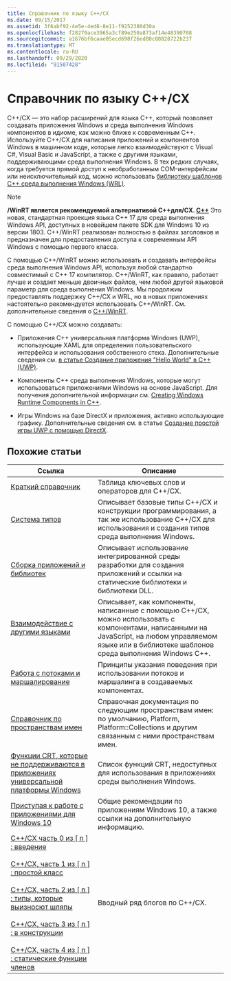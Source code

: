 ```yaml
---
title: Справочник по языку C++/CX
ms.date: 09/15/2017
ms.assetid: 3f6abf92-4e5e-4ed8-8e11-f9252380d30a
ms.openlocfilehash: f28270ace3965a3cf89e250a873af14e48390708
ms.sourcegitcommit: a1676bf6caae05ecd698f26ed80c08828722b237
ms.translationtype: MT
ms.contentlocale: ru-RU
ms.lasthandoff: 09/29/2020
ms.locfileid: "91507428"
---
```

# <a name="ccx-language-reference"></a>Справочник по языку C++/CX

C++/CX — это набор расширений для языка C++, который позволяет создавать приложения Windows и среда выполнения Windows компонентов в идиоме, как можно ближе к современным C++. Используйте C++/CX для написания приложений и компонентов Windows в машинном коде, которые легко взаимодействуют с Visual C#, Visual Basic и JavaScript, а также с другими языками, поддерживающими среда выполнения Windows. В тех редких случаях, когда требуется прямой доступ к необработанным COM-интерфейсам или неисключительный код, можно использовать [библиотеку шаблонов C++ среда выполнения Windows (WRL)](./wrl/windows-runtime-cpp-template-library-wrl.md).

> [!NOTE]
> **/WinRT является рекомендуемой альтернативой C++для/CX. [ C++](/windows/uwp/cpp-and-winrt-apis/index)** Это новая, стандартная проекция языка C++ 17 для среда выполнения Windows API, доступных в новейшем пакете SDK для Windows 10 из версии 1803. C++/WinRT реализован полностью в файлах заголовков и предназначен для предоставления доступа к современным API Windows с помощью первого класса.
>
> С помощью C++/WinRT можно использовать и создавать интерфейсы среда выполнения Windows API, используя любой стандартно совместимый с C++ 17 компилятор. C++/WinRT, как правило, работает лучше и создает меньше двоичных файлов, чем любой другой языковой параметр для среда выполнения Windows. Мы продолжим предоставлять поддержку C++/CX и WRL, но в новых приложениях настоятельно рекомендуется использовать C++/WinRT. См. дополнительные сведения о [C++/WinRT](/windows/uwp/cpp-and-winrt-apis/index).

С помощью C++/CX можно создавать:

- Приложения C++ универсальная платформа Windows (UWP), использующие XAML для определения пользовательского интерфейса и использования собственного стека. Дополнительные сведения см. [в статье Создание приложения "Hello World" в C++ (UWP)](/windows/uwp/get-started/create-a-basic-windows-10-app-in-cpp).

- Компоненты C++ среда выполнения Windows, которые могут использоваться приложениями Windows на основе JavaScript. Для получения дополнительной информации см. [Creating Windows Runtime Components in C++](/windows/uwp/winrt-components/creating-windows-runtime-components-in-cpp).

- Игры Windows на базе DirectX и приложения, активно использующие графику. Дополнительные сведения см. в статье [Создание простой игры UWP с помощью DirectX](/windows/uwp/gaming/tutorial--create-your-first-uwp-directx-game).

## <a name="related-articles"></a>Похожие статьи

| Ссылка | Описание |
|--|--|
| [Краткий справочник](../cppcx/quick-reference-c-cx.md) | Таблица ключевых слов и операторов для C++/CX. |
| [Система типов](../cppcx/type-system-c-cx.md) | Описывает базовые типы C++/CX и конструкции программирования, а так же использование C++/CX для использования и создания типов среда выполнения Windows. |
| [Сборка приложений и библиотек](../cppcx/building-apps-and-libraries-c-cx.md) | Описывает использование интегрированной среды разработки для создания приложений и ссылки на статические библиотеки и библиотеки DLL. |
| [Взаимодействие с другими языками](../cppcx/interoperating-with-other-languages-c-cx.md) | Описывает, как компоненты, написанные с помощью C++/CX, можно использовать с компонентами, написанными на JavaScript, на любом управляемом языке или в библиотеке шаблонов среда выполнения Windows C++. |
| [Работа с потоками и маршалирование](../cppcx/threading-and-marshaling-c-cx.md) | Принципы указания поведения при использовании потоков и маршалинга в создаваемых компонентах. |
| [Справочник по пространствам имен](../cppcx/namespaces-reference-c-cx.md) | Справочная документация по следующим пространствам имен: по умолчанию, Platform, Platform::Collections и другим связанным с ними пространствам имен. |
| [Функции CRT, которые не поддерживаются в приложениях универсальной платформы Windows](../cppcx/crt-functions-not-supported-in-universal-windows-platform-apps.md) | Список функций CRT, недоступных для использования в приложениях среды выполнения Windows. |
| [Приступая к работе с приложениями для Windows 10](/windows/uwp/get-started/) | Общие рекомендации по приложениям Windows 10, а также ссылки на дополнительную информацию. |
| [C++/CX часть 0 из \[ n \] : введение](https://devblogs.microsoft.com/cppblog/ccx-part-0-of-n-an-introduction/)<br /><br />[C++/CX, часть 1 из \[ n \] : простой класс](https://devblogs.microsoft.com/cppblog/ccx-part-1-of-n-a-simple-class/)<br /><br />[C++/CX, часть 2 из \[ n \] : типы, которые выизносют шляпы](https://devblogs.microsoft.com/cppblog/ccx-part-2-of-n-types-that-wear-hats/)<br /><br />[C++/CX, часть 3 из \[ n \] : в конструкции](https://devblogs.microsoft.com/cppblog/ccx-part-3-of-n-under-construction/)<br /><br />[C++/CX, часть 4 из \[ n \] : статические функции членов](https://devblogs.microsoft.com/cppblog/ccx-part-4-of-n-static-member-functions/)| Вводный ряд блогов по C++/CX. |
